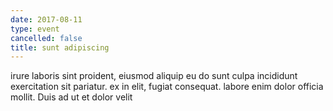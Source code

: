 ```yaml
---
date: 2017-08-11
type: event
cancelled: false
title: sunt adipiscing
---
```

irure laboris sint proident, eiusmod aliquip eu do sunt culpa incididunt exercitation sit pariatur. ex in elit, fugiat consequat. labore enim dolor officia mollit. Duis ad ut et dolor velit
